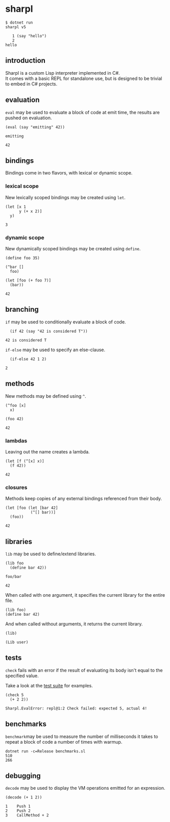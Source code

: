 # sharpl

```
$ dotnet run
sharpl v5

   1 (say "hello")
   2 
hello
```

## introduction
Sharpl is a custom Lisp interpreter implemented in C#.<br/>
It comes with a basic REPL for standalone use, but is designed to be trivial to embed in C# projects.

## evaluation
`eval` may be used to evaluate a block of code at emit time, the results are pushed on evaluation.

```
(eval (say "emitting" 42))
```
```
emitting
```
`42`

## bindings
Bindings come in two flavors, with lexical or dynamic scope.

### lexical scope
New lexically scoped bindings may be created using `let`.

```
(let [x 1 
      y (+ x 2)]
  y)
```
`3`

### dynamic scope
New dynamically scoped bindings may be created using `define`.

```
(define foo 35)
  
(^bar []
  foo)

(let [foo (+ foo 7)]
  (bar))
```
`42`

## branching
`if` may be used to conditionally evaluate a block of code.

```
  (if 42 (say "42 is considered T"))
```
```
42 is considered T
```

`if-else` may be used to specify an else-clause.

```
  (if-else 42 1 2)
```
`2`

## methods
New methods may be defined using `^`.

```
(^foo [x]
  x)

(foo 42)
```
`42`

### lambdas
Leaving out the name creates a lambda.

```
(let [f (^[x] x)]
  (f 42))
```
`42`

### closures
Methods keep copies of any external bindings referenced from their body.

```
(let [foo (let [bar 42]
           (^[] bar))]
  (foo))
```
`42`

## libraries
`lib` may be used to define/extend libraries.

```
(lib foo
  (define bar 42))

foo/bar
```
`42`

When called with one argument, it specifies the current library for the entire file.

```
(lib foo)
(define bar 42)
```

And when called without arguments, it returns the current library.

```
(lib)
```
`(Lib user)`

## tests
`check` fails with an error if the result of evaluating its body isn't equal to the specified value.

Take a look at the [test suite](https://github.com/codr7/sharpl/blob/main/tests.sl) for examples.

```
(check 5
  (+ 2 2))

Sharpl.EvalError: repl@1:2 Check failed: expected 5, actual 4!
```

## benchmarks
`benchmark`may be used to measure the number of milliseconds it takes to repeat a block of code a number of times with warmup.

```
dotnet run -c=Release benchmarks.sl
510
266
```

## debugging
`decode` may be used to display the VM operations emitted for an expression.

```
(decode (+ 1 2))
 
1    Push 1
2    Push 2
3    CallMethod + 2
```